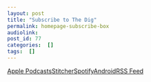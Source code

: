 ```yaml
---
layout: post
title: "Subscribe to The Dig"
permalink: homepage-subscribe-box
audiolink: 
post_id: 77
categories:  []
tags:  []
---
```


[Apple Podcasts](https://podcasts.apple.com/us/podcast/the-dig/id1043245989?mt=2&ls=1)[Stitcher](https://www.stitcher.com/podcast/daniel-denvir-2/the-dig-2)[Spotify](https://open.spotify.com/show/2noCXQGBJp76DR2qcxETPy)[Android](https://subscribeonandroid.com/www.thedigradio.com/podcast/)[RSS Feed](https://www.thedigradio.com/feed/podcast/)